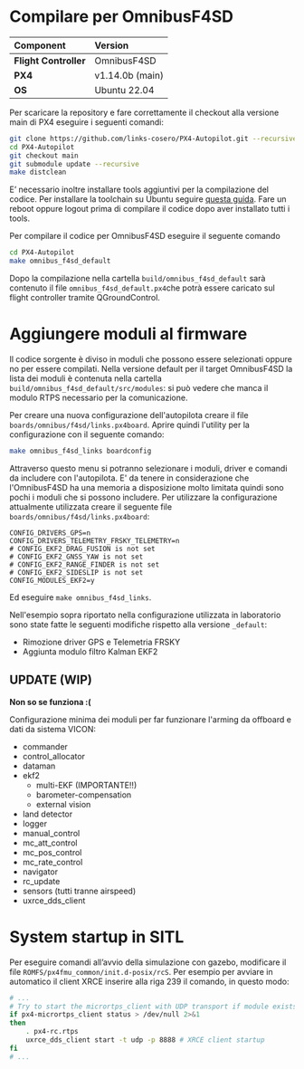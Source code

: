 # Compilare per OmnibusF4SD 

|Component	|Version	|
| :--- 		| :--- 		|
| **Flight Controller** | OmnibusF4SD 	|
| **PX4** 				| v1.14.0b (main)|
| **OS**				| Ubuntu 22.04  |

Per scaricare la repository e fare correttamente il checkout alla versione main di PX4 eseguire i seguenti comandi:

```bash
git clone https://github.com/links-cosero/PX4-Autopilot.git --recursive
cd PX4-Autopilot
git checkout main
git submodule update --recursive
make distclean
```

E’ necessario inoltre installare tools aggiuntivi per la compilazione del codice. Per installare la toolchain su Ubuntu seguire [questa guida](https://docs.px4.io/main/en/dev_setup/dev_env_linux_ubuntu.html). Fare un reboot oppure logout prima di compilare il codice dopo aver installato tutti i tools. 

Per compilare il codice per OmnibusF4SD eseguire il seguente comando

```bash
cd PX4-Autopilot
make omnibus_f4sd_default
```

Dopo la compilazione nella cartella `build/omnibus_f4sd_default` sarà contenuto il file `omnibus_f4sd_default.px4`che potrà essere caricato sul flight controller tramite QGroundControl. 

# Aggiungere moduli al firmware

Il codice sorgente è diviso in moduli che possono essere selezionati oppure no per essere compilati. Nella versione default per il target OmnibusF4SD la lista dei moduli è contenuta nella cartella `build/omnibus_f4sd_default/src/modules`: si può vedere che manca il modulo RTPS necessario per la comunicazione. 

Per creare una nuova configurazione dell'autopilota creare il file `boards/omnibus/f4sd/links.px4board`. Aprire quindi l'utility per la configurazione con il seguente comando:
```bash
make omnibus_f4sd_links boardconfig
```

Attraverso questo menu si potranno selezionare i moduli, driver e comandi da includere con l'autopilota. E' da tenere in considerazione che l'OmnibusF4SD ha una memoria a disposizione molto limitata quindi sono pochi i moduli che si possono includere. 
Per utilizzare la configurazione attualmente utilizzata creare il seguente file `boards/omnibus/f4sd/links.px4board`:
```
CONFIG_DRIVERS_GPS=n
CONFIG_DRIVERS_TELEMETRY_FRSKY_TELEMETRY=n
# CONFIG_EKF2_DRAG_FUSION is not set
# CONFIG_EKF2_GNSS_YAW is not set
# CONFIG_EKF2_RANGE_FINDER is not set
# CONFIG_EKF2_SIDESLIP is not set
CONFIG_MODULES_EKF2=y
```
Ed eseguire `make omnibus_f4sd_links`.

Nell'esempio sopra riportato nella configurazione utilizzata in laboratorio sono state fatte le seguenti modifiche rispetto alla versione `_default`:
- Rimozione driver GPS e Telemetria FRSKY
- Aggiunta modulo filtro Kalman EKF2

## UPDATE (WIP)
**Non so se funziona :(** 

Configurazione minima dei moduli per far funzionare l'arming da offboard e dati da sistema VICON:
- commander
- control_allocator
- dataman
- ekf2
  - multi-EKF (IMPORTANTE!!)
  - barometer-compensation
  - external vision
- land detector
- logger
- manual_control
- mc_att_control
- mc_pos_control
- mc_rate_control
- navigator
- rc_update
- sensors (tutti tranne airspeed)
- uxrce_dds_client

<!-- ```bash
CONFIG_MODULES_MICRORTPS_BRIDGE=y
CONFIG_MODULES_MICRODDS_CLIENT=y
```

Per fare questo si possono eseguire le seguenti istruzioni

```bash
cp boards/omnibus/f4sd/default.px4board boards/omnibus/f4sd/rtps.px4board
echo "CONFIG_MODULES_MICRORTPS_BRIDGE=y" >> boards/omnibus/f4sd/rtps.px4board
echo "CONFIG_MODULES_MICRODDS_CLIENT=y" >> boards/omnibus/f4sd/rtps.px4board
```

Ora sarà disponibile un nuovo target per la compilazione

```bash
make omnibus_f4sd_rtps
```

Provando ora a eseguire la compilazione potrebbe fallire per la mancanza di alcuni file. Alcune definizioni di messaggi di debug provocano l’errore e per rimuoverli si deve modificare il file `msg/tools/urtps_bridge_topics.yaml` commentando i topic di debug in questo modo: 

```yaml
...
rtps:
  # topic ID 1
  #- msg:     debug_array
  #  receive: true
  # topic ID 2
  #- msg:     debug_key_value
  #  receive: true
  # topic ID 3
  #- msg:     debug_value
  #  receive: true
  # ...
  #- msg:     debug_vect
  #  receive: true
  - msg:     offboard_control_mode
    receive: true
  - msg:     optical_flow
    receive: true
...
``` -->


# System startup in SITL

Per eseguire comandi all’avvio della simulazione con gazebo, modificare il file `ROMFS/px4fmu_common/init.d-posix/rcS`. Per esempio per avviare in automatico il client XRCE inserire alla riga 239 il comando, in questo modo: 

```bash
# ...
# Try to start the micrortps_client with UDP transport if module exists
if px4-micrortps_client status > /dev/null 2>&1
then
	. px4-rc.rtps
	uxrce_dds_client start -t udp -p 8888 # XRCE client startup
fi
# ...
```

<!-- ## timer_config.h (ancora da testare)
Un'altro modo per scambiare gli output della scheda è cambiare la definizione di dove sono mappati gli output PWM. E' possibile fare questo dal file `boards/omnibus/f4sd/src/timer_config.cpp`, in particolare la seguente sezione di codice riporta la posizione dove è possibile cambiare il collegamento tra timer e pin GPIO. 
```c++
/* ... */
constexpr timer_io_channels_t timer_io_channels[MAX_TIMER_IO_CHANNELS] = {
	initIOTimerChannel(io_timers, {Timer::Timer3, Timer::Channel3}, {GPIO::PortB, GPIO::Pin0}),
	initIOTimerChannel(io_timers, {Timer::Timer3, Timer::Channel4}, {GPIO::PortB, GPIO::Pin1}),
	initIOTimerChannel(io_timers, {Timer::Timer2, Timer::Channel4}, {GPIO::PortA, GPIO::Pin3}),
	initIOTimerChannel(io_timers, {Timer::Timer2, Timer::Channel3}, {GPIO::PortA, GPIO::Pin2}),
};
/* ... */
```

## Geometry files (ancora da testare)
[Official documentation](https://docs.px4.io/v1.13/en/concept/geometry_files.html) 

Per creare un geometry file che specifica la configurazione dei motori necessaria per i droni nel Robotics Lab Links, va creato il seguente file  `src/lib/mixer/MultirotorMixer/geometries/quad_x_links.toml`. Il contenuto del file specifica la disposizione dei motori e degli attuatori
```toml
# Generic Quadcopter in X configuration

[info]
key = "4x_links"
description = "Quadcopter X configuration. Motor ordering changed to match Links drone"

[rotor_default]
direction = "CW"
axis      = [0.0, 0.0, -1.0]
Ct        = 1.0
Cm        = 0.05

[[rotors]]
name      = "front_right"
position  = [0.707107, 0.707107, 0.0]
direction = "CCW"

[[rotors]]
name     = "rear_right"
position = [-0.707107, 0.707107, 0.0]

[[rotors]]
name      = "rear_left"
position  = [-0.707107, -0.707107, 0.0]
direction = "CCW"

[[rotors]]
name     = "front_left"
position = [0.707107, -0.707107, 0.0]

```
Da notare che l'ordine con cui vengono dichiarati è importante per PX4. Semplicemte scambiando di ordine da un altro geometry file, questo file rispecchia la configurazione dei droni al Robotics Lab. 

Successivamente è necessario aggiungere al file `src/lib/mixer/MultirotorMixer/geometries/CMakeLists.txt`
```cmake
# ...
	quad_y.toml
	tri_y.toml
	twin_engine.toml
	quad_x_links.toml # file aggiunto
)
# ...

```
Una volta fatto questo si può creare un nuovo file mixer che utilizza la geometria precedentemente specificata. 

Per fare questo creare il file `ROMFS/px4fmu_common/mixers/quad_x_links.main.mix` che contiene: 
```
R: 4x_links

AUX1 Passthrough
M: 1
S: 3 5  10000  10000      0 -10000  10000

AUX2 Passthrough
M: 1
S: 3 6  10000  10000      0 -10000  10000

Failsafe outputs
The following outputs are set to their disarmed value
during normal operation and to their failsafe falue in case
of flight termination.
Z:
Z:
```

Importante è la prima riga dove si specifica la geometria da utilizzare. Una spiegazione più dettagliata sulla struttura del mixer file viene fornita nella [documentazione ufficiale](https://docs.px4.io/v1.13/en/concept/mixing.html). 

A questo punto è necessario solamente caricare durante l'esecuzione dell'autopilota il nuovo mixer al posto di quello caricato automaticamente. Per fare questo sulla OmnibusF4SD si dovrà creare sulla microSD il file `/etc/config.txt` contenente: 
```bash
set MIXER quad_x_links
``` 
Per caricare il mixer sulla simulazione su Gazebo, eseguire il seguente comando sulla shell di PX4 (da notare che questo causerà instabilità nel drone quando si tenta il decollo in quando il mixer file è sbagliato per il drone simulato):
```bash
mixer load /dev/pwm_output0 /absolute/path/to/quad_x_links.main.mix
``` -->